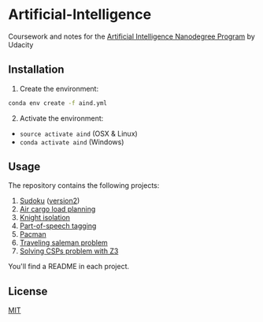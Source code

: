 # Artificial-Intelligence
Coursework and notes for the [Artificial Intelligence Nanodegree Program](https://www.udacity.com/course/ai-artificial-intelligence-nanodegree--nd898) by Udacity 

## Installation
1. Create the environment:
```bash
conda env create -f aind.yml
```
2. Activate the environment:
- `source activate aind` (OSX & Linux)
- `conda activate aind` (Windows)

## Usage
The repository contains the following projects:
1. [Sudoku](./Projects/1_Sudoku) ([version2](./Projects/5_Sudoku_v2))
2. [Air cargo load planning](./Projects/2_Classical_Planning)
3. [Knight isolation](./Projects/3_Game_Playing)
4. [Part-of-speech tagging](./Projects/4_HMM_Tagger)
5. [Pacman](./Projects/6_Pacman)
6. [Traveling saleman problem](./Projects/7_Local_Search)
7. [Solving CSPs problem with Z3](./Projects/8_Solve_CSPs_With_Z3)

You'll find a README in each project.

## License
[MIT](https://choosealicense.com/licenses/mit/)
